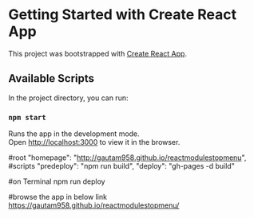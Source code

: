 # Getting Started with Create React App

This project was bootstrapped with [Create React App](https://github.com/facebook/create-react-app).

## Available Scripts

In the project directory, you can run:

### `npm start`

Runs the app in the development mode.\
Open [http://localhost:3000](http://localhost:3000) to view it in the browser.

#root
"homepage": "http://gautam958.github.io/reactmodulestopmenu",
#scripts
 "predeploy": "npm run build",
 "deploy": "gh-pages -d build"

#on Terminal npm run deploy

#browse the app in below link
https://gautam958.github.io/reactmodulestopmenu/